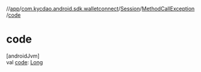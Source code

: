 //[app](../../../../index.md)/[com.kycdao.android.sdk.walletconnect](../../index.md)/[Session](../index.md)/[MethodCallException](index.md)/[code](code.md)

# code

[androidJvm]\
val [code](code.md): [Long](https://kotlinlang.org/api/latest/jvm/stdlib/kotlin/-long/index.html)
